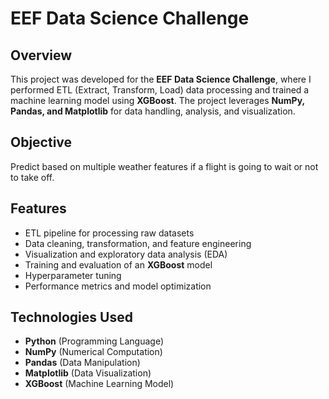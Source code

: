 # EEF Data Science Challenge

## Overview
This project was developed for the **EEF Data Science Challenge**, where I performed ETL (Extract, Transform, Load) data processing and trained a machine learning model using **XGBoost**. The project leverages **NumPy, Pandas, and Matplotlib** for data handling, analysis, and visualization.

## Objective
Predict based on multiple weather features if a flight is going to wait or not to take off.

## Features
- ETL pipeline for processing raw datasets
- Data cleaning, transformation, and feature engineering
- Visualization and exploratory data analysis (EDA)
- Training and evaluation of an **XGBoost** model
- Hyperparameter tuning
- Performance metrics and model optimization

## Technologies Used
- **Python** (Programming Language)
- **NumPy** (Numerical Computation)
- **Pandas** (Data Manipulation)
- **Matplotlib** (Data Visualization)
- **XGBoost** (Machine Learning Model)


